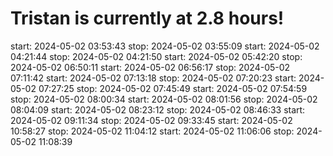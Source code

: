 # Tristan is currently at 2.8 hours!

start: 2024-05-02 03:53:43
stop: 2024-05-02 03:55:09
start: 2024-05-02 04:21:44
stop: 2024-05-02 04:21:50
start: 2024-05-02 05:42:20
stop: 2024-05-02 06:50:11
start: 2024-05-02 06:56:17
stop: 2024-05-02 07:11:42
start: 2024-05-02 07:13:18
stop: 2024-05-02 07:20:23
start: 2024-05-02 07:27:25
stop: 2024-05-02 07:45:49
start: 2024-05-02 07:54:59
stop: 2024-05-02 08:00:34
start: 2024-05-02 08:01:56
stop: 2024-05-02 08:04:09
start: 2024-05-02 08:23:12
stop: 2024-05-02 08:46:33
start: 2024-05-02 09:11:34
stop: 2024-05-02 09:33:45
start: 2024-05-02 10:58:27
stop: 2024-05-02 11:04:12
start: 2024-05-02 11:06:06
stop: 2024-05-02 11:08:39
